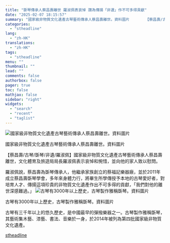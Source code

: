 ```yaml
---
title: "斲琴傳​承人蔡昌壽離世 羅淑佩表哀悼 讚為傳揚「非遺」作不可多得貢獻"
date: "2025-02-07 18:15:57"
summary: "國家級非物質文化遺產古琴藝術傳承人蔡昌壽離世。資料圖片       【蔡昌壽/古琴/斲琴/非..."
categories:
  - "stheadline"
lang:
  - "zh-HK"
translations:
  - "zh-HK"
tags:
  - "stheadline"
menu: ""
thumbnail: ""
lead: ""
comments: false
authorbox: false
pager: true
toc: false
mathjax: false
sidebar: "right"
widgets:
  - "search"
  - "recent"
  - "taglist"
---
```


![國家級非物質文化遺產古琴藝術傳承人蔡昌壽離世。資料圖片](https://image.stheadline.com/f/680p0/0x0/100/none/57271584d862f07f091d37a9c149cb66/stheadline/inewsmedia/20250207/_2025020718063965101.jpg)

國家級非物質文化遺產古琴藝術傳承人蔡昌壽離世。資料圖片




【蔡昌壽/古琴/斲琴/非遺/羅淑佩】國家級非物質文化遺產古琴藝術傳承人蔡昌壽離世，文化體育及旅遊局局長羅淑佩表示哀悼和惋惜，並向他的家人致以慰問。

羅淑佩說，蔡昌壽為斲琴傳​承人，他繼承家族創立的蔡福記樂器廠，並於2011年成立蔡昌壽斲琴學會，多年來身體力行，將畢生所學傳授予本地的古琴愛好者，對培育人才、傳揚這項珍貴的非物質文化遺產作出不可多得的貢獻，「我們對他的離世深感難過。」
 ![古琴有3000年以上歷史，古琴製作雅稱斲琴。資料圖片](https://image.hkhl.hk/f/1024p0/0x0/100/none/905922bd1a46e601ccf8ddb6b31bbf38/2025-02/DFOW0212MASTER010.JPG)


古琴有3000年以上歷史，古琴製作雅稱斲琴。資料圖片




古琴有三千年以上的悠久歷史，是中國最早的彈撥樂器之一。古琴製作雅稱斲琴，其藝術集木藝、漆藝、書法、音樂於一身，於2014年被列為第四批國家級非物質文化遺產。

[stheadline](https://std.stheadline.com/realtime/article/2051436/即時-港聞-斲琴傳​承人蔡昌壽離世-羅淑佩表哀悼-讚為傳揚-非遺-作不可多得貢獻)
